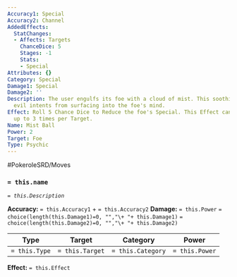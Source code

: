 ```yaml
---
Accuracy1: Special
Accuracy2: Channel
AddedEffects:
  StatChanges:
  - Affects: Targets
    ChanceDice: 5
    Stages: -1
    Stats:
    - Special
Attributes: {}
Category: Special
Damage1: Special
Damage2: ''
Description: The user engulfs its foe with a cloud of mist. This soothing mist keeps
  evil intents from surfacing into the foe's mind.
Effect: Roll 5 Chance Dice to Reduce the foe's Special. This Effect can be repeated
  up to 3 times per Target.
Name: Mist Ball
Power: 2
Target: Foe
Type: Psychic
---
```


#PokeroleSRD/Moves

### `= this.name`
*`= this.Description`*

**Accuracy:** `= this.Accuracy1` + `= this.Accuracy2`
**Damage:** `= this.Power` `= choice(length(this.Damage1)=0, "","\+ "+ this.Damage1)` `= choice(length(this.Damage2)=0, "","\+ "+ this.Damage2)`

| Type          | Target          | Category          | Power          |
| ------------- | --------------- | ----------------  | -------------- |
| `= this.Type` | `= this.Target` | `= this.Category` | `= this.Power` | 

**Effect:** `= this.Effect`
